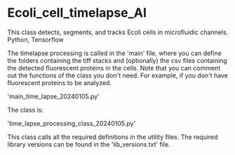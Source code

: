# Ecoli_cell_timelapse_AI
This class detects, segments, and tracks Ecoli cells in microfluidic channels. Python, Tensorflow

The timelapse processing is called in the 'main' file, where you can define the folders containing the tiff stacks and (optionally) the csv files containing the detected fluorescent proteins in the cells. Note that you can comment out the functions of the class you don't need. For example, if you don't have fluorescent proteins to be analyzed.

'main_time_lapse_20240105.py'

The class is:

'time_lapse_processing_class_20240105.py'

This class calls all the required definitions in the utility files. The required library versions can be found in the 'lib_versions.txt' file.
